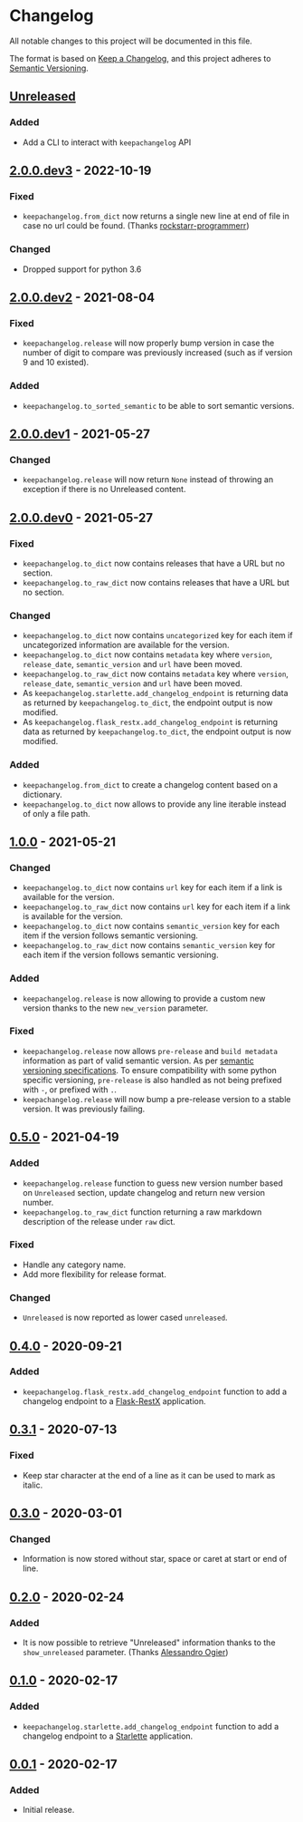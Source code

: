 # Changelog
All notable changes to this project will be documented in this file.

The format is based on [Keep a Changelog](https://keepachangelog.com/en/1.0.0/),
and this project adheres to [Semantic Versioning](https://semver.org/spec/v2.0.0.html).

## [Unreleased]
### Added
- Add a CLI to interact with `keepachangelog` API

## [2.0.0.dev3] - 2022-10-19
### Fixed
- `keepachangelog.from_dict` now returns a single new line at end of file in case no url could be found. (Thanks [rockstarr-programmerr](https://github.com/rockstarr-programmerr))

### Changed
- Dropped support for python 3.6

## [2.0.0.dev2] - 2021-08-04
### Fixed
- `keepachangelog.release` will now properly bump version in case the number of digit to compare was previously increased (such as if version 9 and 10 existed).

### Added
- `keepachangelog.to_sorted_semantic` to be able to sort semantic versions.

## [2.0.0.dev1] - 2021-05-27
### Changed
- `keepachangelog.release` will now return `None` instead of throwing an exception if there is no Unreleased content.

## [2.0.0.dev0] - 2021-05-27
### Fixed
- `keepachangelog.to_dict` now contains releases that have a URL but no section.
- `keepachangelog.to_raw_dict` now contains releases that have a URL but no section.

### Changed
- `keepachangelog.to_dict` now contains `uncategorized` key for each item if uncategorized information are available for the version.
- `keepachangelog.to_dict` now contains `metadata` key where `version`, `release_date`, `semantic_version` and `url` have been moved.
- `keepachangelog.to_raw_dict` now contains `metadata` key where `version`, `release_date`, `semantic_version` and `url` have been moved.
- As `keepachangelog.starlette.add_changelog_endpoint` is returning data as returned by `keepachangelog.to_dict`, the endpoint output is now modified.
- As `keepachangelog.flask_restx.add_changelog_endpoint` is returning data as returned by `keepachangelog.to_dict`, the endpoint output is now modified.

### Added
- `keepachangelog.from_dict` to create a changelog content based on a dictionary.
- `keepachangelog.to_dict` now allows to provide any line iterable instead of only a file path.

## [1.0.0] - 2021-05-21
### Changed
- `keepachangelog.to_dict` now contains `url` key for each item if a link is available for the version.
- `keepachangelog.to_raw_dict` now contains `url` key for each item if a link is available for the version.
- `keepachangelog.to_dict` now contains `semantic_version` key for each item if the version follows semantic versioning.
- `keepachangelog.to_raw_dict` now contains `semantic_version` key for each item if the version follows semantic versioning.

### Added
- `keepachangelog.release` is now allowing to provide a custom new version thanks to the new `new_version` parameter.

### Fixed
- `keepachangelog.release` now allows `pre-release` and `build metadata` information as part of valid semantic version. As per [semantic versioning specifications](https://semver.org).
  To ensure compatibility with some python specific versioning, `pre-release` is also handled as not being prefixed with `-`, or prefixed with `.`.
- `keepachangelog.release` will now bump a pre-release version to a stable version. It was previously failing.

## [0.5.0] - 2021-04-19
### Added
- `keepachangelog.release` function to guess new version number based on `Unreleased` section, update changelog and return new version number.
- `keepachangelog.to_raw_dict` function returning a raw markdown description of the release under `raw` dict.

### Fixed
- Handle any category name.
- Add more flexibility for release format.

### Changed
- `Unreleased` is now reported as lower cased `unreleased`.

## [0.4.0] - 2020-09-21
### Added
- `keepachangelog.flask_restx.add_changelog_endpoint` function to add a changelog endpoint to a [Flask-RestX](https://flask-restx.readthedocs.io/en/latest/) application.

## [0.3.1] - 2020-07-13
### Fixed
- Keep star character at the end of a line as it can be used to mark as italic.

## [0.3.0] - 2020-03-01
### Changed
- Information is now stored without star, space or caret at start or end of line.

## [0.2.0] - 2020-02-24
### Added
- It is now possible to retrieve "Unreleased" information thanks to the `show_unreleased` parameter. (Thanks [Alessandro Ogier](https://github.com/aogier))

## [0.1.0] - 2020-02-17
### Added
- `keepachangelog.starlette.add_changelog_endpoint` function to add a changelog endpoint to a [Starlette](https://www.starlette.io) application.

## [0.0.1] - 2020-02-17
### Added
- Initial release.

[Unreleased]: https://github.com/Colin-b/keepachangelog/compare/v2.0.0.dev3...HEAD
[2.0.0.dev3]: https://github.com/Colin-b/keepachangelog/compare/v2.0.0.dev2...v2.0.0.dev3
[2.0.0.dev2]: https://github.com/Colin-b/keepachangelog/compare/v2.0.0.dev1...v2.0.0.dev2
[2.0.0.dev1]: https://github.com/Colin-b/keepachangelog/compare/v2.0.0.dev0...v2.0.0.dev1
[2.0.0.dev0]: https://github.com/Colin-b/keepachangelog/compare/v1.0.0...v2.0.0.dev0
[1.0.0]: https://github.com/Colin-b/keepachangelog/compare/v0.5.0...v1.0.0
[0.5.0]: https://github.com/Colin-b/keepachangelog/compare/v0.4.0...v0.5.0
[0.4.0]: https://github.com/Colin-b/keepachangelog/compare/v0.3.1...v0.4.0
[0.3.1]: https://github.com/Colin-b/keepachangelog/compare/v0.3.0...v0.3.1
[0.3.0]: https://github.com/Colin-b/keepachangelog/compare/v0.2.0...v0.3.0
[0.2.0]: https://github.com/Colin-b/keepachangelog/compare/v0.1.0...v0.2.0
[0.1.0]: https://github.com/Colin-b/keepachangelog/compare/v0.0.1...v0.1.0
[0.0.1]: https://github.com/Colin-b/keepachangelog/releases/tag/v0.0.1
